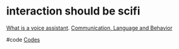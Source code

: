 # interaction should be scifi
[What is a voice assistant](output/themes/What%20is%20a%20voice%20assistant.md). [Communication, Language and Behavior](output/themes/Communication,%20Language%20and%20Behavior.md)

#code [Codes](output/codes/Codes.md) 
